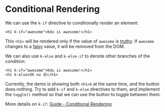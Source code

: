 # Conditional Rendering

We can use the `k-if` directive to conditionally render an element:

```kdu-html
<h1 k-if="awesome">Kdu is awesome!</h1>
```

This `<h1>` will be rendered only if the value of `awesome` is [truthy](https://developer.mozilla.org/en-US/docs/Glossary/Truthy). If `awesome` changes to a [falsy](https://developer.mozilla.org/en-US/docs/Glossary/Falsy) value, it will be removed from the DOM.

We can also use `k-else` and `k-else-if` to denote other branches of the condition:

```kdu-html
<h1 k-if="awesome">Kdu is awesome!</h1>
<h1 k-else>Oh no 😢</h1>
```

Currently, the demo is showing both `<h1>`s at the same time, and the button does nothing. Try to add `k-if` and `k-else` directives to them, and implement the `toggle()` method so that we can use the button to toggle between them.

More details on `k-if`: <a target="_blank" href="/guide/essentials/conditional.html">Guide - Conditional Rendering</a>
